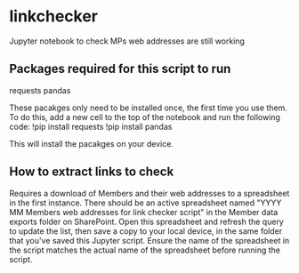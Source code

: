 # linkchecker
Jupyter notebook to check MPs web addresses are still working

## Packages required for this script to run
requests
pandas

These pacakges only need to be installed once, the first time you use them. To do this, add a new cell to the top of the notebook and run the following code:
!pip install requests
!pip install pandas

This will install the pacakges on your device. 

## How to extract links to check
Requires a download of Members and their web addresses to a spreadsheet in the first instance. 
There should be an active spreadsheet named "YYYY MM Members web addresses for link checker script" in the Member data exports folder on SharePoint. 
Open this spreadsheet and refresh the query to update the list, then save a copy to your local device, in the same folder that you've saved this Jupyter script. 
Ensure the name of the spreadsheet in the script matches the actual name of the spreadsheet before running the script. 




